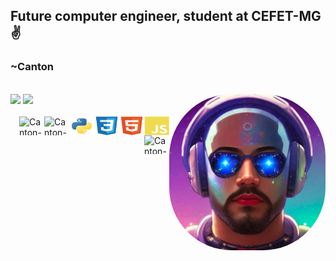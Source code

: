 ## Future computer engineer, student at CEFET-MG ✌️
### ~Canton

<div style="display: block"><br>
<img align="right" alt="Canton-pic" height="250" style="border-radius:100px;"src="Eu.jpeg">

<picture>
<source 
  srcset="https://github-readme-stats.vercel.app/api?username=EmilioCanton&show_icons=true"
  media="(prefers-color-scheme: dark)"
/>
<source
  srcset="https://github-readme-stats.vercel.app/api?username=EmilioCanton&show_icons=true&theme=jolly"
  media="(prefers-color-scheme: light), (prefers-color-scheme: no-preference)"
/>
<img src="https://github-readme-stats.vercel.app/api?username=EmilioCanton&show_icons=true"/>
</picture>


<picture>
<source 
  srcset="https://github-readme-stats.vercel.app/api/top-langs/?username=EmilioCanton&layout=compact"
  media="(prefers-color-scheme: dark)"
/>
<source
  srcset="https://github-readme-stats.vercel.app/api/top-langs/?username=EmilioCanton&layout=compact&theme=jolly"
  media="(prefers-color-scheme: light), (prefers-color-scheme: no-preference)"
/>
<img src="https://github.com/anuraghazra/github-readme-stats" />
</picture>

<div style="display: inline_block"><br>
  <img align="right" alt="Canton-Js" height="30" width="40" src="https://raw.githubusercontent.com/devicons/devicon/master/icons/javascript/javascript-plain.svg">
  <img align="right" alt="Canton-HTML" height="30" width="40" src="https://raw.githubusercontent.com/devicons/devicon/master/icons/html5/html5-original.svg">
  <img align="right" alt="Canton-CSS" height="30" width="40" src="https://raw.githubusercontent.com/devicons/devicon/master/icons/css3/css3-original.svg">
  <img align="right" alt="Canton-Python" height="30" width="40" src="https://raw.githubusercontent.com/devicons/devicon/master/icons/python/python-original.svg">
  <img align="right" alt="Canton-Arduino" height="30" width="40" src="https://cdn.jsdelivr.net/gh/devicons/devicon/icons/arduino/arduino-original-wordmark.svg">
  <img align="right" alt="Canton-C" height="30" width="40" src="https://cdn.jsdelivr.net/gh/devicons/devicon/icons/c/c-original.svg">
  <img align="right" alt="Canton-Cplusplus" height="30" width="40" src="https://cdn.jsdelivr.net/gh/devicons/devicon/icons/cplusplus/cplusplus-original.svg">
  <!--<img align="right" alt="Canton-Bootstrap" height="30"       width="40" src="https://cdn.jsdelivr.net/gh/devicons/devicon/icons/bootstrap/bootstrap-original.svg">
  <img align="right" alt="Canton-Java" height="30" width="40" src="https://cdn.jsdelivr.net/gh/devicons/devicon/icons/java/java-original-wordmark.svg">
   <img align="right" alt="Canton-Django" height="30" width="40" src="https://cdn.jsdelivr.net/gh/devicons/devicon/icons/django/django-plain.svg">
  <img align="right" alt="Canton-Mysql" height="30" width="40" src="https://cdn.jsdelivr.net/gh/devicons/devicon/icons/mysql/mysql-original-wordmark.svg">
  <img align="right" alt="Canton-Postgresql" height="30" width="40" src="https://cdn.jsdelivr.net/gh/devicons/devicon/icons/postgresql/postgresql-original-wordmark.svg">
  <img align="right" alt="Canton-React" height="30" width="40" src="https://cdn.jsdelivr.net/gh/devicons/devicon/icons/react/react-original.svg">-->
  
</div>
 </div>





